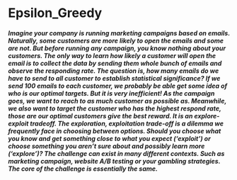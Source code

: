 # Epsilon_Greedy

##### Imagine your company is running marketing campaigns based on emails. Naturally, some customers are more likely to open the emails and some are not. But before running any campaign, you know nothing about your customers. The only way to learn how likely a customer will open the email is to collect the data by sending them whole bunch of emails and observe the responding rate. The question is, how many emails do we have to send to all customer to establish statistical significance? If we send 100 emails to each customer, we probably be able get some idea of who is our optimal targets. But it is very inefficient! As the campaign goes, we want to reach to as much customer as possible as. Meanwhile, we also want to target the customer who has the highest respond rate, those are our optimal customers give the best reward. It is an explore-exploit tradeoff. The exploration, exploitation trade-off is a dilemma we frequently face in choosing between options. Should you choose what you know and get something close to what you expect (‘exploit’) or choose something you aren’t sure about and possibly learn more (‘explore’)? The challenge can exist in many different contexts. Such as marketing campaign, website A/B testing or your gambling strategies. The core of the challenge is essentially the same.
